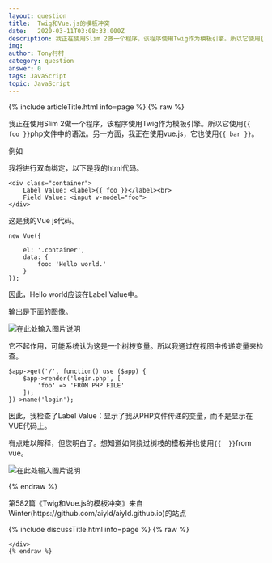 ```yaml
---
layout: question
title:  Twig和Vue.js的模板冲突
date:   2020-03-11T03:08:33.000Z
description: 我正在使用Slim 2做一个程序，该程序使用Twig作为模板引擎。所以它使用{{ foo }}php文件中的语法。另一方面，我正在使用vue.js，它也使...
img: 
author: Tony村村
category: question
answer: 0
tags: JavaScript
topic: JavaScript
---
```

<div class="article-root">
  <div class="article">
    {% include articleTitle.html info=page %}
    {% raw %}
    <div class="article-content"><p><font style="vertical-align: inherit;"><font style="vertical-align: inherit;">我正在使用Slim 2做一个程序，该程序使用Twig作为模板引擎。</font><font style="vertical-align: inherit;">所以它使用</font></font><code>{{ foo }}</code><font style="vertical-align: inherit;"><font style="vertical-align: inherit;">php文件中</font><font style="vertical-align: inherit;">的语法</font><font style="vertical-align: inherit;">。</font><font style="vertical-align: inherit;">另一方面，我正在使用vue.js，它也使用</font></font><code>{{ bar }}</code><font style="vertical-align: inherit;"><font style="vertical-align: inherit;">。</font></font></p>

<p><font style="vertical-align: inherit;"><font style="vertical-align: inherit;">例如</font></font></p>

<p><font style="vertical-align: inherit;"><font style="vertical-align: inherit;">我将进行双向绑定，以下是我的html代码。</font></font></p>

<pre><code>&lt;div class="container"&gt;<font></font>
    Label Value: &lt;label&gt;{{ foo }}&lt;/label&gt;&lt;br&gt;<font></font>
    Field Value: &lt;input v-model="foo"&gt;<font></font>
&lt;/div&gt;<font></font>
</code></pre>

<p><font style="vertical-align: inherit;"><font style="vertical-align: inherit;">这是我的Vue js代码。</font></font></p>

<pre><code>new Vue({<font></font>
<font></font>
    el: '.container',<font></font>
    data: {<font></font>
        foo: 'Hello world.'<font></font>
    }<font></font>
});<font></font>
</code></pre>

<p><font style="vertical-align: inherit;"><font style="vertical-align: inherit;">因此，Hello world应该在Label Value中。</font></font></p>

<p><font style="vertical-align: inherit;"><font style="vertical-align: inherit;">输出是下面的图像。</font></font></p>

<p><img src="https://www.samyoc.com//uploads/users/7693/images/thumbnails/1583895986623.png" data-src="https://www.samyoc.com//uploads/users/7693/images/1583895986623.png" alt="在此处输入图片说明"></p>

<p><font style="vertical-align: inherit;"><font style="vertical-align: inherit;">它不起作用，可能系统认为这是一个树枝变量。</font><font style="vertical-align: inherit;">所以我通过在视图中传递变量来检查。</font></font></p>

<pre><code>$app-&gt;get('/', function() use ($app) {<font></font>
    $app-&gt;render('login.php', [<font></font>
        'foo' =&gt; 'FROM PHP FILE'<font></font>
    ]);<font></font>
})-&gt;name('login');<font></font>
</code></pre>

<p><font style="vertical-align: inherit;"><font style="vertical-align: inherit;">因此，我检查了Label Value：显示了我从PHP文件传递的变量，而不是显示在VUE代码上。</font></font></p>

<p><font style="vertical-align: inherit;"><font style="vertical-align: inherit;">有点难以解释，但您明白了。</font><font style="vertical-align: inherit;">想知道如何绕过树枝的模板并也使用</font></font><code>{{  }}</code><font style="vertical-align: inherit;"><font style="vertical-align: inherit;">from vue。</font></font></p>

<p><img src="https://www.samyoc.com//uploads/users/7693/images/thumbnails/1583895986625.png" data-src="https://www.samyoc.com//uploads/users/7693/images/1583895986625.png" alt="在此处输入图片说明"></p></div>
    {% endraw %}
  </div>
  <p class="winter_mark">第582篇《Twig和Vue.js的模板冲突》来自Winter(https://github.com/aiyld/aiyld.github.io)的站点</p>
  <div class="discuss-wrapper">
    {% include discussTitle.html info=page %}
    {% raw %}
    <div class="discuss-list">
    
    </div>
    {% endraw %}
  </div>
<div>
